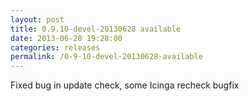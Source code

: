 ```yaml
---
layout: post
title: 0.9.10-devel-20130628 available
date: 2013-06-28 19:28:00
categories: releases
permalink: /0-9-10-devel-20130628-available
---
```


Fixed bug in update check, some Icinga recheck bugfix


